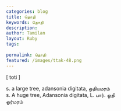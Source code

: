 ```yaml
---
categories: blog
title: தொதி
keywords: தொதி
description: 
author: Tamilan
layout: Ruby
tags: 
 
permalink: தொதி
featured: /images/ttak-48.png
---
```

  
[ toti ]  
  
s. a large tree, adansonia digitata, ஒதியமரம்  
s. A huge tree, Adansonia digitata, L. பார். ஒதி  
ஓர்மரம்